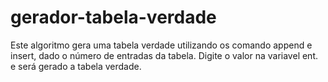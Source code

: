 # gerador-tabela-verdade
Este algoritmo gera uma tabela verdade utilizando os comando append e insert, dado o número de entradas da tabela.
Digite o valor na variavel ent. e será gerado a tabela verdade.
